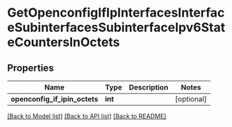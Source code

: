 # GetOpenconfigIfIpInterfacesInterfaceSubinterfacesSubinterfaceIpv6StateCountersInOctets

## Properties
Name | Type | Description | Notes
------------ | ------------- | ------------- | -------------
**openconfig_if_ipin_octets** | **int** |  | [optional] 

[[Back to Model list]](../README.md#documentation-for-models) [[Back to API list]](../README.md#documentation-for-api-endpoints) [[Back to README]](../README.md)


